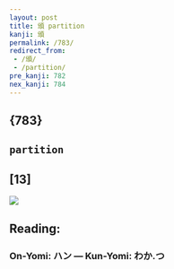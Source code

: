 ```yaml
---
layout: post
title: 頒 partition
kanji: 頒
permalink: /783/
redirect_from:
 - /頒/
 - /partition/
pre_kanji: 782
nex_kanji: 784
---
```


## {783}

## `partition`

## [13]

<div class="stroke"><img src="E9A092.png" /></div>

## Reading:

### On-Yomi: ハン &mdash; Kun-Yomi: わか.つ
